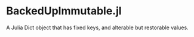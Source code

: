 # BackedUpImmutable.jl
A Julia Dict object that has fixed keys, and alterable but restorable values.
